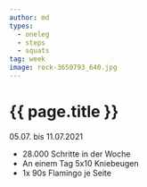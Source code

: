 ```yaml
---
author: md
types:
  - oneleg
  - steps
  - squats
tag: week
image: rock-3650793_640.jpg
---
```

# {{ page.title }}
05.07. bis 11.07.2021

- 28.000 Schritte in der Woche
- An einem Tag 5x10 Kniebeugen
- 1x 90s Flamingo je Seite